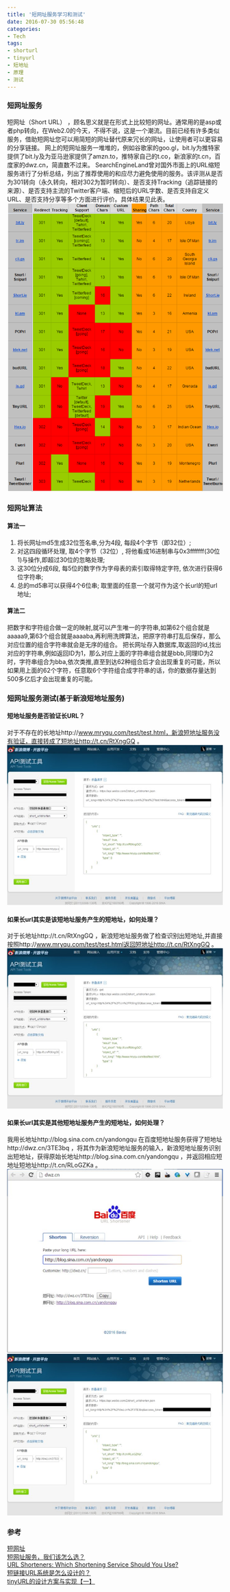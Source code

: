 ```yaml
---
title: '短网址服务学习和测试'
date: 2016-07-30 05:56:48
categories: 
- Tech
tags: 
- shorturl
- tinyurl
- 短地址
- 原理
- 测试
---
```

### 短网址服务

短网址（Short URL） ，顾名思义就是在形式上比较短的网址。通常用的是asp或者php转向，在Web2.0的今天，不得不说，这是一个潮流。目前已经有许多类似服务，借助短网址您可以用简短的网址替代原来冗长的网址，让使用者可以更容易的分享链接。
网上的短网址服务一堆堆的，例如谷歌家的goo.gl，bit.ly为推特家提供了bit.ly及为亚马逊家提供了amzn.to，推特家自己的t.co，新浪家的t.cn，百度家的dwz.cn，简直数不过来。
SearchEngineLand曾对国外市面上的URL缩短服务进行了分析总结，列出了推荐使用的和应尽力避免使用的服务。该评测从是否为301转向（永久转向，相对302为暂时转向）、是否支持Tracking（追踪链接的来源）、是否支持主流的Twitter客户端、缩短后的URL字数、是否支持自定义URL、是否支持分享等多个方面进行评价。具体结果见此表。
![短网址服务学习和测试](/images/2016/7/0026uWfMzy73Ngh0ZUi66.png)
### 短网址算法

#### 算法一
1. 将长网址md5生成32位签名串,分为4段, 每段4个字节（即32位）;
2. 对这四段循环处理, 取4个字节（32位）, 将他看成16进制串与0x3fffffff(30位1)与操作,即超过30位的忽略处理;
3. 这30位分成6段, 每5位的数字作为字母表的索引取得特定字符, 依次进行获得6位字符串;
4. 总的md5串可以获得4个6位串; 取里面的任意一个就可作为这个长url的短url地址;

#### 算法二
把数字和字符组合做一定的映射,就可以产生唯一的字符串,如第62个组合就是aaaaa9,第63个组合就是aaaaba,再利用洗牌算法，把原字符串打乱后保存，那么对应位置的组合字符串就会是无序的组合。
把长网址存入数据库,取返回的id,找出对应的字符串,例如返回ID为1，那么对应上面的字符串组合就是bbb,同理ID为2时，字符串组合为bba,依次类推,直至到达62种组合后才会出现重复的可能，所以如果用上面的62个字符，任意取6个字符组合成字符串的话，你的数据存量达到500多亿后才会出现重复的可能。

### 短网址服务测试(基于新浪短地址服务)

#### 短地址服务是否验证长URL？
对于不存在的长地址http://www.mryqu.com/test/test.html，新浪短地址服务没有验证，直接转成了短地址http://t.cn/RtXngGQ 。![短网址服务学习和测试](/images/2016/7/0026uWfMzy73MUX35k206.jpg)
#### 如果长url其实是该短地址服务产生的短地址，如何处理？
对于长地址http://t.cn/RtXngGQ ，新浪短地址服务做了检查识别出短地址,并直接按照http://www.mryqu.com/test/test.html返回短地址http://t.cn/RtXngGQ 。![短网址服务学习和测试](/images/2016/7/0026uWfMzy73MUX6H8Ac0.jpg)
#### 如果长url其实是其他短地址服务产生的短地址，如何处理？
我用长地址http://blog.sina.com.cn/yandongqu 在百度短地址服务获得了短地址http://dwz.cn/3TE3bq ，将其作为新浪短地址服务的输入，新浪短地址服务识别出短地址，获得原始长地址http://blog.sina.com.cn/yandongqu ，并返回相应短地址短地址http://t.cn/RLoGZKa 。![短网址服务学习和测试](/images/2016/7/0026uWfMzy73MUXaslH91.jpg)![短网址服务学习和测试](/images/2016/7/0026uWfMzy73MUXeAxw6e.jpg)

### 参考

[短网址](http://baike.baidu.com/view/2693499.htm)    
[短网址服务，我们该怎么选？](http://dwz.wailian.work/why.php)    
[URL Shorteners: Which Shortening Service Should You Use?](http://searchengineland.com/analysis-which-url-shortening-service-should-you-use-17204)    
[短链接URL系统是怎么设计的？](http://www.codeceo.com/article/short-url-system-design.html)    
[tinyURL的设计方案与实现【一】](http://yaronspace.cn/blog/archives/596)    